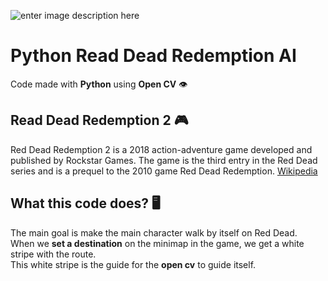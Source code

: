 ![enter image description here](https://raw.githubusercontent.com/d-napoli/Red-Dead-Redemption-Open-CV/main/Images/Main-Github-Photo.png)

# Python Read Dead Redemption AI

Code made with **Python** using **Open CV** 👁️

## Read Dead Redemption 2 🎮
Red Dead Redemption 2 is a 2018 action-adventure game developed and published by Rockstar Games. The game is the third entry in the Red Dead series and is a prequel to the 2010 game Red Dead Redemption. [Wikipedia](https://en.wikipedia.org/wiki/Red_Dead_Redemption_2)

## What this code does? 🖥️
The main goal is make the main character walk by itself on Red Dead.<br>
When we **set a destination** on the minimap in the game, we get a white stripe with the route.<br>
This white stripe is the guide for the **open cv** to guide itself.

